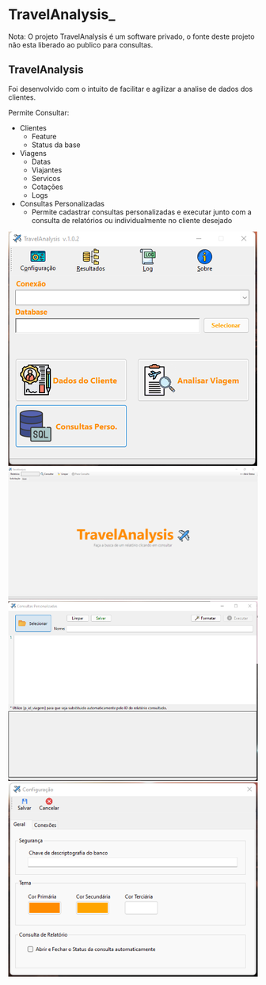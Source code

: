 # TravelAnalysis_

Nota: O projeto TravelAnalysis é um software privado, o fonte deste projeto não esta liberado ao publico para consultas.

<h2>TravelAnalysis</h2> 
Foi desenvolvido com o intuito de facilitar e agilizar a analise de dados dos clientes.


Permite Consultar:
<ul>
  <li>Clientes
    <ul>
      <li>Feature</li>
      <li>Status da base</li>      
    </ul>
  </li>
  
  <li>Viagens
    <ul>
      <li>Datas</li>
      <li>Viajantes</li>       
      <li>Servicos</li>
      <li>Cotações</li>
      <li>Logs</li>            
    </ul>
  </li>  
  
   <li>Consultas Personalizadas
      <ul>
          <li>Permite cadastrar consultas personalizadas e executar junto com a consulta de relatórios ou individualmente no cliente desejado</li>
      </ul>
   </li>  
</ul>


<img src="https://github.com/GiovaniDaSilva/TravelAnalysis_/blob/main/Images/Menu.png">
<img src="https://github.com/GiovaniDaSilva/TravelAnalysis_/blob/main/Images/Consulta.png">
<img src="https://github.com/GiovaniDaSilva/TravelAnalysis_/blob/main/Images/Consulta%20Personalizada.png">
<img src="https://github.com/GiovaniDaSilva/TravelAnalysis_/blob/main/Images/Configura%C3%A7%C3%A3o.png">

